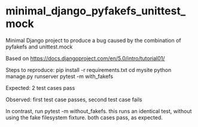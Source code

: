 # minimal_django_pyfakefs_unittest_mock
Minimal Django project to produce a bug caused by the combination of pyfakefs and unittest.mock 

Based on https://docs.djangoproject.com/en/5.0/intro/tutorial01/

Steps to reproduce:
pip install -r requirements.txt
cd mysite
python manage.py runserver
pytest -m with_fakefs

Expected:
2 test cases pass

Observed:
first test case passes, second test case fails

In contrast, run pytest -m without_fakefs. this runs an identical test, without using the fake filesystem fixture. both cases pass, as expected.

